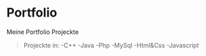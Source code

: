 # Portfolio
Meine Portfolio Projeckte

>Projeckte in:
  -C++
  -Java
  -Php
  -MySql
  -Html&Css
  -Javascript
